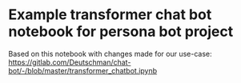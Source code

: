 # Example transformer chat bot notebook for persona bot project

Based on this notebook with changes made for our use-case: https://gitlab.com/Deutschman/chat-bot/-/blob/master/transformer_chatbot.ipynb
